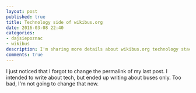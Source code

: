```yaml
---
layout: post
published: true
title: Technology side of wikibus.org
date: 2016-03-08 22:40
categories:
- dajsiepoznac
- wikibus
description: I'm sharing more details about wikibus.org technology stack and my plans
comments: true
---
```


I just noticed that I forgot to change the permalink of my last post. I intended to write about tech, but ended up writing
about buses only. Too bad, I'm not going to change that now. 

<!--more-->


